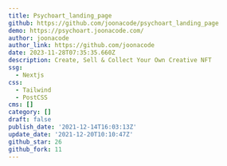 ```yaml
---
title: Psychoart_landing_page
github: https://github.com/joonacode/psychoart_landing_page
demo: https://psychoart.joonacode.com/
author: joonacode
author_link: https://github.com/joonacode
date: 2023-11-28T07:35:35.660Z
description: Create, Sell & Collect Your Own Creative NFT
ssg:
  - Nextjs
css:
  - Tailwind
  - PostCSS
cms: []
category: []
draft: false
publish_date: '2021-12-14T16:03:13Z'
update_date: '2021-12-20T10:10:47Z'
github_star: 26
github_fork: 11
---
```


